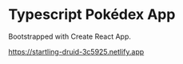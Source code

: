 # Typescript Pokédex App

Bootstrapped with Create React App.

https://startling-druid-3c5925.netlify.app
